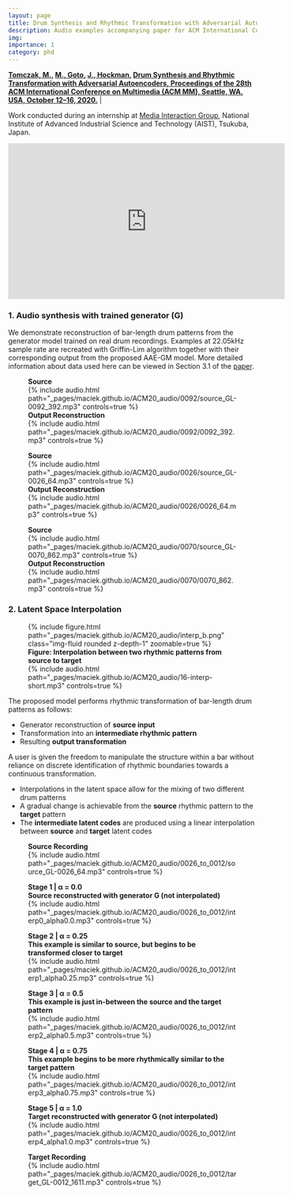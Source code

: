 ```yaml
---
layout: page
title: Drum Synthesis and Rhythmic Transformation with Adversarial Autoencoders
description: Audio examples accompanying paper for ACM International Conference on Multimedia (ACM MM) 2020.
img: 
importance: 1
category: phd
---
```



**[Tomczak, M.](https://maciek-tomczak.github.io/), [M., Goto](https://staff.aist.go.jp/m.goto/), [J., Hockman](https://www.schoolofdigitalarts.mmu.ac.uk/staff/jason-hockman/), [Drum Synthesis and Rhythmic Transformation with Adversarial Autoencoders, Proceedings of the 28th ACM International Conference on Multimedia (ACM MM), Seattle, WA, USA, October 12–16, 2020.](https://doi.org/10.1145/3394171.3413519)** |

Work conducted during an internship at [Media Interaction Group](https://staff.aist.go.jp/m.goto/MIG/index-j.html), National Institute of Advanced Industrial Science and Technology (AIST), Tsukuba, Japan.

<center>
<iframe width="560" height="315" src="https://www.youtube.com/embed/6aXRdDeihIc" frameborder="0" allow="accelerometer; autoplay; encrypted-media; gyroscope; picture-in-picture" allowfullscreen></iframe>
</center>

### 1. Audio synthesis with trained generator (G)

We demonstrate reconstruction of bar-length drum patterns from the generator model trained on real drum recordings. Examples at 22.05kHz sample rate are recreated with Griffin-Lim algorithm together with their corresponding output from the proposed AAE-GM model. More detailed information about data used here can be viewed in Section 3.1 of the [paper](https://doi.org/10.1145/3394171.3413519).

<figure>
    <figcaption><b>Source</b></figcaption>
		{% include audio.html path="_pages/maciek.github.io/ACM20_audio/0092/source_GL-0092_392.mp3" controls=true %}
	<figcaption><b>Output Reconstruction</b></figcaption>
		{% include audio.html path="_pages/maciek.github.io/ACM20_audio/0092/0092_392.mp3" controls=true %}
</figure>

<figure>
<figcaption><b>Source</b></figcaption>
    {% include audio.html path="_pages/maciek.github.io/ACM20_audio/0026/source_GL-0026_64.mp3" controls=true %}
	<figcaption><b>Output Reconstruction</b></figcaption>
    {% include audio.html path="_pages/maciek.github.io/ACM20_audio/0026/0026_64.mp3" controls=true %}
</figure>

<figure>
<figcaption><b>Source</b></figcaption>
    {% include audio.html path="_pages/maciek.github.io/ACM20_audio/0070/source_GL-0070_862.mp3" controls=true %}
	<figcaption><b>Output Reconstruction</b></figcaption>
    {% include audio.html path="_pages/maciek.github.io/ACM20_audio/0070/0070_862.mp3" controls=true %}
</figure>

### 2. Latent Space Interpolation

<figure>
    {% include figure.html path="_pages/maciek.github.io/ACM20_audio/interp_b.png" class="img-fluid rounded z-depth-1" zoomable=true %}
<figcaption><b>Figure: Interpolation between two rhythmic patterns from source to target</b></figcaption>
    {% include audio.html path="_pages/maciek.github.io/ACM20_audio/16-interp-short.mp3" controls=true %}
</figure>

The proposed model performs rhythmic transformation of bar-length drum patterns as follows:

- Generator reconstruction of **source input**
- Transformation into an **intermediate rhythmic pattern**
- Resulting **output transformation**

A user is given the freedom to manipulate the structure within a bar without reliance on discrete identification of rhythmic boundaries towards a continuous transformation.

- Interpolations in the latent space allow for the mixing of two different drum patterns
- A gradual change is achievable from the **source** rhythmic pattern to the **target** pattern
- The **intermediate latent codes** are produced using a linear interpolation between **source** and **target** latent codes

<figure>
    <figcaption><b>Source Recording</b></figcaption>
        {% include audio.html path="_pages/maciek.github.io/ACM20_audio/0026_to_0012/source_GL-0026_64.mp3" controls=true %}
</figure>

<figure>
<figcaption><b>Stage 1 | α = 0.0</b></figcaption>
<figcaption><b>Source reconstructed with generator G (not interpolated)</b></figcaption>
    {% include audio.html path="_pages/maciek.github.io/ACM20_audio/0026_to_0012/interp0_alpha0.0.mp3" controls=true %}
</figure>

<figure>
<figcaption><b>Stage 2 | α = 0.25</b></figcaption>
<figcaption><b>This example is similar to source, but begins to be transformed closer to target</b></figcaption>
    {% include audio.html path="_pages/maciek.github.io/ACM20_audio/0026_to_0012/interp1_alpha0.25.mp3" controls=true %}
</figure>

<figure>
<figcaption><b>Stage 3 | α = 0.5</b></figcaption>
<figcaption><b>This example is just in-between the source and the target pattern</b></figcaption>
    {% include audio.html path="_pages/maciek.github.io/ACM20_audio/0026_to_0012/interp2_alpha0.5.mp3" controls=true %}
</figure>

<figure>
<figcaption><b>Stage 4 | α = 0.75</b></figcaption>
<figcaption><b>This example begins to be more rhythmically similar to the target pattern</b></figcaption>
    {% include audio.html path="_pages/maciek.github.io/ACM20_audio/0026_to_0012/interp3_alpha0.75.mp3" controls=true %}
</figure>

<figure>
<figcaption><b>Stage 5 | α = 1.0</b></figcaption>
<figcaption><b>Target reconstructed with generator G (not interpolated)</b></figcaption>
    {% include audio.html path="_pages/maciek.github.io/ACM20_audio/0026_to_0012/interp4_alpha1.0.mp3" controls=true %}
</figure>

<figure>
<figcaption><b>Target Recording</b></figcaption>
    {% include audio.html path="_pages/maciek.github.io/ACM20_audio/0026_to_0012/target_GL-0012_1611.mp3" controls=true %}
</figure>

